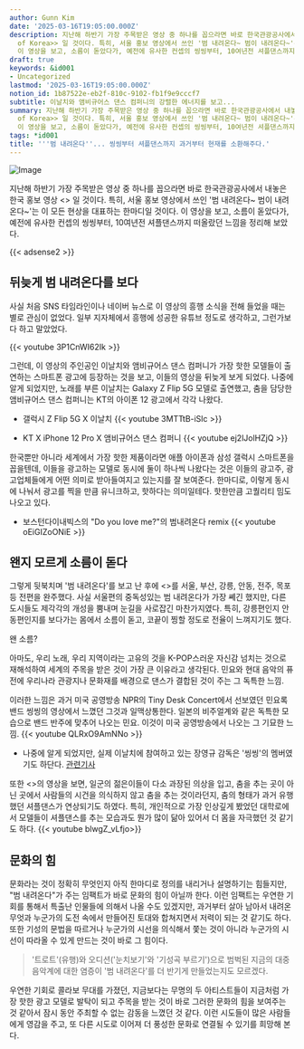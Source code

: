 ```yaml
---
author: Gunn Kim
date: '2025-03-16T19:05:00.000Z'
description: 지난해 하반기 가장 주목받은 영상 중 하나를 꼽으라면 바로 한국관광공사에서 내놓은 한국 홍보 영상 <<Feel the rhythm
  of Korea>> 일 것이다. 특히, 서울 홍보 영상에서 쓰인 '범 내려온다~ 범이 내려온다~'는 이 모든 현상을 대표하는 한마디일 것이다.
  이 영상을 보고, 소름이 돋았다가, 예전에 유사한 컨셉의 씽씽부터, 10여년전 셔플댄스까지 떠올랐던 느낌을 정리해 보았다.
draft: true
keywords: &id001
- Uncategorized
lastmod: '2025-03-16T19:05:00.000Z'
notion_id: 1b87522e-eb2f-810c-9102-fb1f9e9cccf7
subtitle: 이날치와 앰비규어스 댄스 컴퍼니의 강렬한 에너지를 보고...
summary: 지난해 하반기 가장 주목받은 영상 중 하나를 꼽으라면 바로 한국관광공사에서 내놓은 한국 홍보 영상 <<Feel the rhythm
  of Korea>> 일 것이다. 특히, 서울 홍보 영상에서 쓰인 '범 내려온다~ 범이 내려온다~'는 이 모든 현상을 대표하는 한마디일 것이다.
  이 영상을 보고, 소름이 돋았다가, 예전에 유사한 컨셉의 씽씽부터, 10여년전 셔플댄스까지 떠올랐던 느낌을 정리해 보았다.
tags: *id001
title: '''범 내려온다''... 씽씽부터 셔플댄스까지 과거부터 현재를 소환해주다.'
---
```


![Image](https://cloudfront-ap-northeast-1.images.arcpublishing.com/chosun/DVF7ZAOPDVDP3LVVMWKU6PD24I.gif)

지난해 하반기 가장 주목받은 영상 중 하나를 꼽으라면 바로 한국관광공사에서 내놓은 한국 홍보 영상 <<Feel the rhythm of Korea>> 일 것이다. 특히, 서울 홍보 영상에서 쓰인 '범 내려온다~ 범이 내려온다~'는 이 모든 현상을 대표하는 한마디일 것이다. 이 영상을 보고, 소름이 돋았다가, 예전에 유사한 컨셉의 씽씽부터, 10여년전 셔플댄스까지 떠올랐던 느낌을 정리해 보았다.

{{< adsense2 >}}

## 뒤늦게 범 내려온다를 보다

사실 처음 SNS 타임라인이나 네이버 뉴스로 이 영상의 흥행 소식을 전해 들었을 때는 별로 관심이 없었다. 일부 지자체에서 흥행에 성공한 유튜브 정도로 생각하고, 그런가보다 하고 말았었다. 

{{< youtube 3P1CnWI62Ik >}}

그런데, 이 영상의 주인공인 이날치와 앰비규어스 댄스 컴퍼니가 가장 핫한 모델들이 출연하는 스마트폰 광고에 등장하는 것을 보고, 이들의 영상을 뒤늦게 보게 되었다. 나중에 알게 되었지만, 노래를 부른 이날치는 Galaxy Z Flip 5G 모델로 출연했고, 춤을 담당한 앰비규어스 댄스 컴퍼니는 KT의 아이폰 12 광고에서 각각 나왔다. 

- 갤럭시 Z Flip 5G X 이날치
{{< youtube 3MTTtB-iSlc >}}

- KT X iPhone 12 Pro X 앰비규어스 댄스 컴퍼니
{{< youtube ej2lJolHZjQ >}}

한국뿐만 아니라 세계에서 가장 핫한 제품이라면 애플 아이폰과 삼성 갤럭시 스마트폰을 꼽을텐데, 이들을 광고하는 모델로 동시에 둘이 하나씩 나왔다는 것은 이들의 광고주, 광고업체들에게 어떤 의미로 받아들여지고 있는지를 잘 보여준다. 한마디로, 이렇게 동시에 나눠서 광고를 찍을 만큼 유니크하고, 핫하다는 의미일테다. 핫한만큼 고퀄리티 밈도 나오고 있다.

- 보스턴다이내빅스의 "Do you love me?"의 범내려온다 remix
{{< youtube oEiGIZoONiE >}}

## 왠지 모르게 소름이 돋다

그렇게 뒷북치며 '범 내려온다'를 보고 난 후에 <<Feel the rhythm of Korea>>를 서울, 부산, 강릉, 안동, 전주, 목포 등 전편을 완주했다. 사실 서울편의 중독성있는 범 내려온다가 가장 쎼긴 했지만, 다른 도시들도 제각각의 개성을 뿜내며 눈길을 사로잡긴 마찬가지였다. 특히, 강릉편인지 안동편인지를 보다가는 몸에서 소름이 돋고, 코끝이 찡할 정도로 전율이 느껴지기도 했다.

왠 소름?

아마도, 우리 노래, 우리 지역이라는 고유의 것을 K-POP스러운 자신감 넘치는 것으로 재해석하여 세계의 주목을 받은 것이 가장 큰 이유라고 생각된다. 민요와 현대 음악의 퓨전에 우리나라 관광지나 문화재를 배경으로 댄스가 결합된 것이 주는 그 독특한 느낌.

이러한 느낌은 과거 미국 공영방송 NPR의 Tiny Desk Concert에서 선보였던 민요록밴드 씽씽의 영상에서 느꼈던 그것과 일맥상통한다. 일본의 비주얼계와 같은 독특한 모습으로 밴드 반주에 맞추어 나오는 민요. 이것이 미국 공영방송에서 나오는 그 기묘한 느낌. 
{{< youtube QLRxO9AmNNo >}}

* 나중에 알게 되었지만, 실제 이날치에 참여하고 있는 장영규 감독은 '씽씽'의 멤버였기도 하단다. [관련기사](https://www.chosun.com/site/data/html_dir/2019/04/19/2019041900853.html)

또한 <<Feel the rhythm of Korea>>의 영상을 보면, 일군의 젊은이들이 다소 과장된 의상을 입고, 춤을 추는 곳이 아닌 곳에서 사람들의 시건을 의식하지 않고 춤을 추는 것이라던지, 춤의 형태가 과거 유행했던 셔플댄스가 연상되기도 하였다. 특히, 개인적으로 가장 인상깊게 봤었던 대학로에서 모델들이 셔플댄스를 추는 모습과도 뭔가 많이 닮아 있어서 더 몸을 자극했던 것 같기도 하다.
{{< youtube blwgZ_vLfjo>}}

## 문화의 힘
문화라는 것이 정확히 무엇인지 아직 한마디로 정의를 내리거나 설명하기는 힘들지만, "범 내려온다"가 주는 임팩트가 바로 문화의 힘이 아닐까 한다. 이런 임팩트는 우연한 기회를 통해서 특출난 인물들에 의해서 나올 수도 있겠지만, 과거부터 살아 남아서 내려온 무엇과 누군가의 도전 속에서 만들어진 토대와 합쳐지면서 저력이 되는 것 같기도 하다. 또한 기성의 문법을 따르거나 누군가의 시선을 의식해서 쫓는 것이 아니라 누군가의 시선이 따라올 수 있게 만드는 것이 바로 그 힘이다. 

> '트로트'(유행)와 오디션('눈치보기'와 '기성곡 부르기')으로 범벅된 지금의 대중음악계에 대한 염증이 '범 내려온다'를 더 반기게 만들었는지도 모르겠다.

우연한 기회로 콜라보 무대를 가졌던, 지금보다는 무명의 두 아티스트들이 지금처럼 가장 핫한 광고 모델로 발탁이 되고 주목을 받는 것이 바로 그러한 문화의 힘을 보여주는 것 같아서 잠시 동안 주최할 수 없는 감동을 느꼈던 것 같다. 이런 시도들이 많은 사람들에게 영감을 주고, 또 다른 시도로 이어져 더 풍성한 문화로 연결될 수 있기를 희망해 본다.


